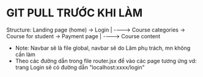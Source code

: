 # GIT PULL TRƯỚC KHI LÀM 

Structure:
Landing page (home) -> Login
                |
                 ----> Course categories -> Course for student -> Payment page
                                                            |
                                                             ----> Course content
* Note: Navbar sẽ là file global, navbar sẽ do Lâm phụ trách, mn không cần làm
* Theo các đường dẫn trong file router.jsx để vào các page tương ứng
    vd: trang Login sẽ có đường dẫn "localhost:xxxx/login"
